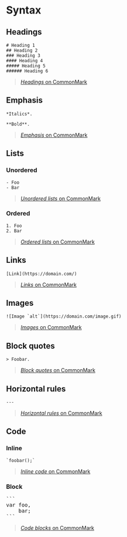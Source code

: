# Syntax

## Headings

```
# Heading 1
## Heading 2
### Heading 3
#### Heading 4
##### Heading 5
###### Heading 6
```

> [*Headings* on CommonMark](http://spec.commonmark.org/0.24/#atx-heading)

## Emphasis

```
*Italics*.
```

```
**Bold**.
```

> [*Emphasis* on CommonMark](http://spec.commonmark.org/0.24/#emphasis-and-strong-emphasis)

## Lists

### Unordered

```
- Foo
- Bar
```

> [*Unordered lists* on CommonMark](http://spec.commonmark.org/0.24/#bullet-list-marker)

### Ordered

```
1. Foo
2. Bar
```

> [*Ordered lists* on CommonMark](http://spec.commonmark.org/0.24/#ordered-list-marker)

## Links

```
[Link](https://domain.com/)
```

> [*Links* on CommonMark](http://spec.commonmark.org/0.24/#links)

## Images

```
![Image `alt`](https://domain.com/image.gif)
```

> [*Images* on CommonMark](http://spec.commonmark.org/0.24/#images)

## Block quotes

```
> Foobar.
```

> [*Block quotes* on CommonMark](http://spec.commonmark.org/0.24/#block-quotes)

## Horizontal rules

```
---
```

> [*Horizontal rules* on CommonMark](http://spec.commonmark.org/0.24/#thematic-breaks)

## Code

### Inline

```
`foobar();`
```

> [*Inline code* on CommonMark](http://spec.commonmark.org/0.24/#code-span)

### Block

<pre>
```
var foo,
    bar;
```
</pre>

> [*Code blocks* on CommonMark](http://spec.commonmark.org/0.24/#fenced-code-blocks)

